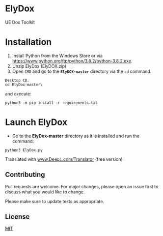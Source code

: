 # ElyDox

UE Dox Toolkit



Installation
=
 1. Install Python from the Windows Store or via https://www.python.org/ftp/python/3.8.2/python-3.8.2.exe.
 2. Unzip ElyDox (ElyDOX.zip)
 3. Open `CMD` and go to the **`ElyDOX-master`** directory via the `cd` command.
     
```
Desktop CD.
cd ElyDox-master\
``` 
and execute:
```
python3 -m pip install -r requirements.txt
```

Launch ElyDox
=
- Go to the **ElyDox-master** directory as it is installed and run the command: 
```
python3 ElyDox.py
```

Translated with www.DeepL.com/Translator (free version)

## Contributing
Pull requests are welcome. For major changes, please open an issue first to discuss what you would like to change.

Please make sure to update tests as appropriate.

## License
[MIT](https://choosealicense.com/licenses/mit/)
